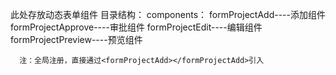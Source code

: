此处存放动态表单组件
  目录结构：
    components：
      formProjectAdd----添加组件
      formProjectApprove----审批组件
      formProjectEdit----编辑组件
      formProjectPreview----预览组件

      注：全局注册，直接通过<formProjectAdd></formProjectAdd>引入
